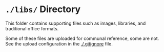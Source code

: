 `./libs/` Directory
=========

This folder contains supporting files such as images, libraries, and traditional office formats.

Some of these files are uploaded for communal reference, some are not. See the upload configuration in the [./.gitignore]() file. 

